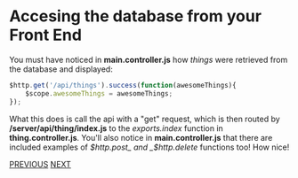 # Accesing the database from your Front End

You must have noticed in **main.controller.js** how _things_ were retrieved from the database and displayed:

```javascript
$http.get('/api/things').success(function(awesomeThings){  
    $scope.awesomeThings = awesomeThings;  
});
```

What this does is call the api with a "get" request, which is then routed by **/server/api/thing/index.js** to the _exports.index_ function in **thing.controller.js**. You'll also notice in **main.controller.js** that there are included examples of _$http.post_ and _$http.delete_ functions too! How nice!

[PREVIOUS](Fixing-Exports-Update.md) [NEXT](Angular-Seed-Data.md)
